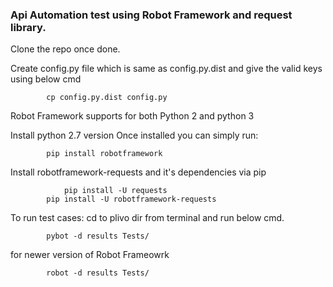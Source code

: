 ### Api Automation test using Robot Framework and request library.

Clone the repo once done.

Create config.py file which is same as config.py.dist and give the valid keys using below cmd

			cp config.py.dist config.py

Robot Framework supports for both Python 2 and python 3

Install python 2.7 version
Once installed you can simply run:

			pip install robotframework

Install robotframework-requests and it's dependencies via pip


		        pip install -U requests
			pip install -U robotframework-requests 

To run test cases: cd to plivo dir from terminal and run below cmd.

			pybot -d results Tests/

for newer version of Robot Frameowrk 

			robot -d results Tests/
